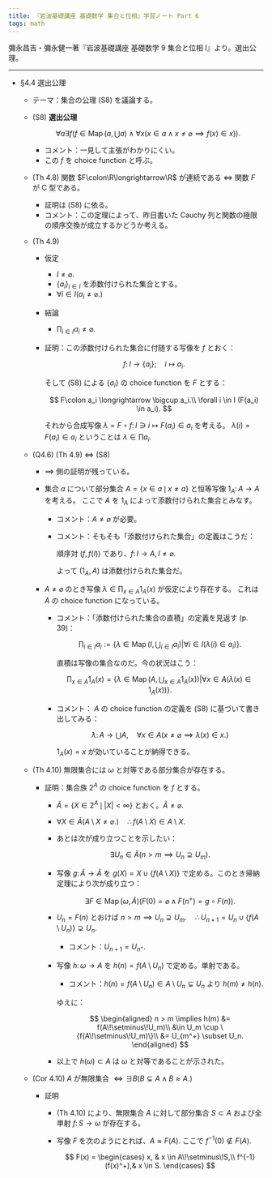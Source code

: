 ```yaml
---
title: 『岩波基礎講座 基礎数学 集合と位相』学習ノート Part 6
tags: math
---
```


彌永昌吉・彌永健一著『岩波基礎講座 基礎数学 9 集合と位相 I』より。選出公理。

----

* §4.4 選出公理
  * テーマ：集合の公理 (S8) を議論する。
  * (S8) **選出公理**

    $$
    \forall a \exists f(
        f \in \operatorname{Map}(a, \bigcup a) \land \forall x(
            x \in a \land x \ne \varnothing \implies f(x) \in x)).
    $$

    * コメント：一見して主張がわかりにくい。
    * この $f$ を choice function と呼ぶ。
  * (Th 4.8) 関数 $F\colon\R\longrightarrow\R$ が連続である $\iff$ 関数 $F$ が C 型である。
    * 証明は (S8) に依る。
    * コメント：この定理によって、昨日書いた Cauchy 列と関数の極限の順序交換が成立するかどうか考える。
  * (Th 4.9)
    * 仮定
      * $I \ne \varnothing.$
      * $\lbrace a_i\rbrace_{i \in I}$ を添数付けられた集合とする。
      * $\forall i \in I (a_i \ne \varnothing.)$
    * 結論
      * $\displaystyle \prod_{i \in I}a_i \ne \varnothing.$
    * 証明：この添数付けられた集合に付随する写像を $f$ とおく：

      $$
      f\colon I \longrightarrow \{a_i\};\quad i \longmapsto a_i.
      $$

      そして (S8) による $\lbrace a_i\rbrace$ の choice function を $F$ とする：

      $$
      F\colon a_i \longrightarrow \bigcup a_i.\\
      \forall i \in I (F(a_i) \in a_i).
      $$

      それから合成写像 $\lambda = F \circ f\colon I \ni i \longmapsto F(a_i) \in a_i$ を考える。
      $\lambda(i) = F(a_i) \in a_i$ ということは $\lambda \in \prod a_i.$
  * (Q4.6) (Th 4.9) $\iff$ (S8)
    * $\implies$ 側の証明が残っている。
    * 集合 $a$ について部分集合 $A = \lbrace x \in a \,\mid\, x \ne a\rbrace$ と恒等写像 $1_A\colon A \longrightarrow A$ を考える。
      ここで $A$ を $1_A$ によって添数付けられた集合とみなす。
      * コメント：$A \ne \varnothing$ が必要。
      * コメント：そもそも「添数付けられた集合」の定義はこうだ：

          順序対 $(f, f(I))$ であり、$f\colon I \longrightarrow A, I \ne \varnothing.$

        よって $(1_A, A)$ は添数付けられた集合だ。
    * $A \ne \varnothing$ のとき写像 $\displaystyle \lambda \in \prod_{x \in A}1_A(x)$ が仮定により存在する。
      これは $A$ の choice function になっている。

      * コメント：「添数付けられた集合の直積」の定義を見返す (p. 39)：

        $$
        \prod_{i \in I}a_i := \left\{\left.
          \lambda \in \operatorname{Map}(I, \bigcup_{i \in I}a_i)
          \right | \left.
          \forall i \in I (\lambda(i) \in a_i)\right.\right\}.
        $$

        直積は写像の集合なのだ。今の状況はこう：

        $$
        \prod_{x \in A}1_A(x) = \left\{\left.
          \lambda \in \operatorname{Map}(A, \bigcup_{x \in A}1_A(x))
          \right | \left.
          \forall x \in A (\lambda(x) \in 1_A(x))\right.\right\}.
        $$

      * コメント： $A$ の choice function の定義を (S8) に基づいて書き出してみる：

        $$
        \lambda\colon A \longrightarrow \bigcup A,\quad
        \forall x \in A (x \ne \varnothing \implies \lambda(x) \in x.)
        $$

        $1_A(x) = x$ が効いていることが納得できる。
  * (Th 4.10) 無限集合には $\omega$ と対等である部分集合が存在する。
    * 証明：集合族 $2^A$ の choice function を $f$ とする。
      * $\tilde A = \lbrace X \in 2^A \,\mid\, \lvert X \rvert < \infty\rbrace$ とおく。$\tilde A \ne \varnothing.$
      * $\forall X \in \tilde A (A\setminus X \ne \varnothing.)\quad \therefore f(A\setminus X) \in A\setminus X.$
      * あとは次が成り立つことを示したい：

        $$
        \exists U_n \in \tilde A (n > m \implies U_n \supsetneq U_m).
        $$

      * 写像 $g\colon\tilde A \longrightarrow \tilde A$ を
        $g(X) = X \cup \lbrace f(A\setminus X)\rbrace$ で定める。このとき帰納定理により次が成り立つ：

        $$
        \exists F \in \operatorname{Map}(\omega, \tilde A)(
            F(0) = \varnothing \land F(n^+) = g\circ F(n)).
        $$

      * $U_n = F(n)$ とおけば $n > m \implies U_n \supsetneq U_m. \quad \therefore U_{n+1} = U_n \cup \lbrace f(A\setminus U_n)\rbrace \supsetneq U_n.$
        * コメント：$U_{n+1} = U_{n^+}.$
      * 写像 $h\colon\omega\longrightarrow A$ を $h(n) = f(A\setminus U_n)$ で定める。単射である。
        * コメント：$h(n) = f(A\setminus U_n) \in A\setminus U_n \subsetneq U_n$ より
          $h(m) \ne h(n).$

        ゆえに：

        $$
        \begin{aligned}
        n > m \implies h(m) &= f(A\!\setminus\!U_m)\\
        &\in U_m \cup \{f(A\!\setminus\!U_m)\}\\
        &= U_{m^+} \subset U_n.
        \end{aligned}
        $$

      * 以上で $h(\omega) \subset A$ は $\omega$ と対等であることが示された。
  * (Cor 4.10) $A$ が無限集合 $\iff \exists B (B \subsetneq A \land B \approx A.)$
    * 証明
      * (Th 4.10) により、無限集合 $A$ に対して部分集合 $S \subset A$ および全単射 $f\colon S \longrightarrow \omega$ が存在する。
      * 写像 $F$ を次のようにとれば、$A \approx F(A).$ ここで $f^{-1}(0) \notin F(A).$

        $$
        F(x) = \begin{cases}
        x, & x \in A\!\setminus\!S,\\
        f^{-1}(f(x)^+),& x \in S.
        \end{cases}
        $$
